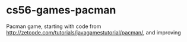 cs56-games-pacman
=================

Pacman game, starting with code from http://zetcode.com/tutorials/javagamestutorial/pacman/, and improving
